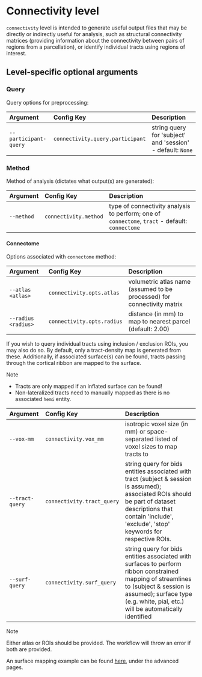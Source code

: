# Connectivity level

`connectivity` level is intended to generate useful output files that may be directly or
indirectly useful for analysis, such as structural connectivity matrices (providing
information about the connectivity between pairs of regions from a parcellation), or
identify individual tracts using regions of interest.

## Level-specific optional arguments

### Query

Query options for preprocessing:

| Argument              | Config Key                       | Description                                                |
| :-------------------- | :------------------------------- | :--------------------------------------------------------- |
| `--participant-query` | `connectivity.query.participant` | string query for 'subject' and 'session' - default: `None` |

### Method

Method of analysis (dictates what output(s) are generated):

| Argument   | Config Key            | Description                                                                                    |
| :--------- | :-------------------- | :--------------------------------------------------------------------------------------------- |
| `--method` | `connectivity.method` | type of connectivity analysis to perform; one of `connectome`, `tract` - default: `connectome` |

#### Connectome

Options associated with `connectome` method:

| Argument            | Config Key                 | Description                                                             |
| :------------------ | :------------------------- | :---------------------------------------------------------------------- |
| `--atlas <atlas>`   | `connectivity.opts.atlas`  | volumetric atlas name (assumed to be processed) for connectivity matrix |
| `--radius <radius>` | `connectivity.opts.radius` | distance (in mm) to map to nearest parcel (default: 2.00)               |

If you wish to query individual tracts using inclusion / exclusion ROIs, you may also
do so. By default, only a tract-density map is generated from these. Additionally, if
associated surface(s) can be found, tracts passing through the cortical ribbon are
mapped to the surface.

> [!NOTE]
>
> - Tracts are only mapped if an inflated surface can be found!
> - Non-lateralized tracts need to manually mapped as there is no associated `hemi`
>   entity.

| Argument        | Config Key                 | Description                                                                                                                                                                                                            |
| :-------------- | :------------------------- | :--------------------------------------------------------------------------------------------------------------------------------------------------------------------------------------------------------------------- |
| `--vox-mm`      | `connectivity.vox_mm`      | isotropic voxel size (in mm) or space-separated listed of voxel sizes to map tracts to                                                                                                                                 |
| `--tract-query` | `connectivity.tract_query` | string query for bids entities associated with tract (subject & session is assumed); associated ROIs should be part of dataset descriptions that contain 'include', 'exclude', 'stop' keywords for respective ROIs.    |
| `--surf-query`  | `connectivity.surf_query`  | string query for bids entities associated with surfaces to perform ribbon constrained mapping of streamlines to (subject & session is assumed); surface type (e.g. white, pial, etc.) will be automatically identified |

> [!NOTE]
> Either atlas or ROIs should be provided. The workflow will throw an error if both
> are provided.

An surface mapping example can be found [here](../advanced/tract.md), under the
advanced pages.
